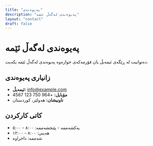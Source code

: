 ```yaml
---
title: "پەیوەندی"
description: "پەیوەندی لەگەڵ ئێمە"
layout: "contact"
draft: false
---
```


# پەیوەندی لەگەڵ ئێمە

دەتوانیت لە ڕێگەی ئیمەیڵ یان فۆرمەکەی خوارەوە پەیوەندی لەگەڵ ئێمە بکەیت.

## زانیاری پەیوەندی

- **ئیمەیڵ:** info@example.com
- **مۆبایل:** +964 750 123 4567
- **ناونیشان:** هەولێر، کوردستان

## کاتی کارکردن

- یەکشەممە - پێنجشەممە: ٨:٠٠ - ٥:٠٠
- هەینی: ٨:٠٠ - ١٢:٠٠
- شەممە: داخراوە 
